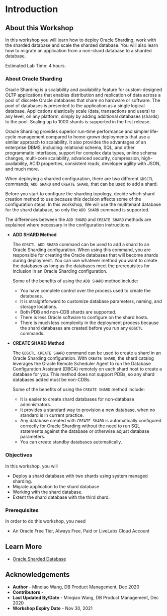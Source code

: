 # Introduction


## About this Workshop

In this workshop you will learn how to deploy Oracle Sharding, work with the sharded database and scale the sharded database. You will also learn how to migrate an application from a non-shard database to a sharded database.

Estimated Lab Time: 4 hours.

### About Oracle Sharding

Oracle Sharding is a scalability and availability feature for custom-designed OLTP applications that enables distribution and replication of data across a pool of discrete Oracle databases that share no hardware or software. The pool of databases is presented to the application as a single logical database. Applications elastically scale (data, transactions and users) to any level, on any platform, simply by adding additional databases (shards) to the pool. Scaling up to 1000 shards is supported in the first release.

Oracle Sharding provides superior run-time performance and simpler life-cycle management compared to home-grown deployments that use a similar approach to scalability. It also provides the advantages of an enterprise DBMS, including: relational schema, SQL, and other programmatic interfaces, support for complex data types, online schema changes, multi-core scalability, advanced security, compression, high-availability, ACID properties, consistent reads, developer agility with JSON, and much more. 

When deploying a sharded configuration, there are two different `GDSCTL` commands, `ADD SHARD` and `CREATE SHARD`, that can be used to add a shard.

Before you start to configure the sharding topology, decide which shard creation method to use because this decision affects some of the configuration steps. In this workshop, We will use the multitenant database for the shard database, so only the `ADD SHARD` command is supported. 

The differences between the `ADD SHARD` and `CREATE SHARD` methods are explained where necessary in the configuration instructions.

- **ADD SHARD Method**

   The `GDSCTL ADD SHARD` command can be used to add a shard to an Oracle Sharding configuration. When using this command, you are responsible for creating the Oracle databases that will become shards during deployment. You can use whatever method you want to create the databases as long as the databases meet the prerequisites for inclusion in an Oracle Sharding configuration.

   Some of the benefits of using the `ADD SHARD` method include:

   - You have complete control over the process used to create the databases.
   - It is straightforward to customize database parameters, naming, and storage locations.
   - Both PDB and non-CDB shards are supported.
   - There is less Oracle software to configure on the shard hosts.
   - There is much less complexity in the deployment process because the shard databases are created before you run any `GDSCTL` commands.



- **CREATE SHARD Method**

   The `GDSCTL CREATE SHARD` command can be used to create a shard in an Oracle Sharding configuration. With `CREATE SHARD`, the shard catalog leverages the Oracle Remote Scheduler Agent to run the Database Configuration Assistant (DBCA) remotely on each shard host to create a database for you. This method does not support PDBs, so any shard databases added must be non-CDBs.

   Some of the benefits of using the `CREATE SHARD` method include:

   - It is easier to create shard databases for non-database administrators.
   - It provides a standard way to provision a new database, when no standard is in current practice.
   - Any database created with `CREATE SHARD` is automatically configured correctly for Oracle Sharding without the need to run SQL statements against the database or otherwise adjust database parameters.
   - You can create standby databases automatically.



### Objectives

In this workshop, you will

- Deploy a shard database with two shards using system managed sharding.
- Migrate application to the shard database
- Working with the shard database.
- Extent the shard database with the third shard.



###  Prerequisites

In order to do this workshop, you need

- An Oracle Free Tier, Always Free, Paid or LiveLabs Cloud Account



## Learn More

- [Oracle Sharded Database](https://docs.oracle.com/en/database/oracle/oracle-database/19/shard/sharding-deployment.html)





## Acknowledgements

* **Author** - Minqiao Wang, DB Product Management, Dec 2020
* **Contributors** -  
* **Last Updated By/Date** - Minqiao Wang, DB Product Management, Dec 2020
* **Workshop Expiry Date** - Nov 30, 2021